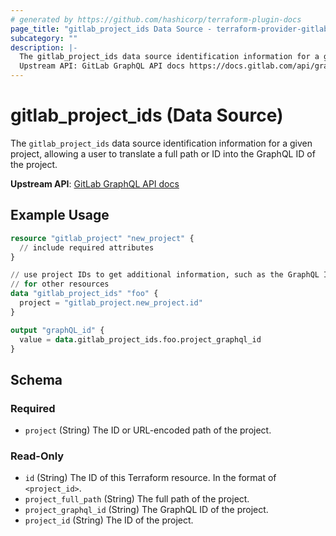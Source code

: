 ```yaml
---
# generated by https://github.com/hashicorp/terraform-plugin-docs
page_title: "gitlab_project_ids Data Source - terraform-provider-gitlab"
subcategory: ""
description: |-
  The gitlab_project_ids data source identification information for a given project, allowing a user to translate a full path or ID into the GraphQL ID of the project.
  Upstream API: GitLab GraphQL API docs https://docs.gitlab.com/api/graphql/reference/#queryproject
---
```


# gitlab_project_ids (Data Source)

The `gitlab_project_ids` data source identification information for a given project, allowing a user to translate a full path or ID into the GraphQL ID of the project.

**Upstream API**: [GitLab GraphQL API docs](https://docs.gitlab.com/api/graphql/reference/#queryproject)

## Example Usage

```terraform
resource "gitlab_project" "new_project" {
  // include required attributes
}

// use project IDs to get additional information, such as the GraphQL ID
// for other resources
data "gitlab_project_ids" "foo" {
  project = "gitlab_project.new_project.id"
}

output "graphQL_id" {
  value = data.gitlab_project_ids.foo.project_graphql_id
}
```

<!-- schema generated by tfplugindocs -->
## Schema

### Required

- `project` (String) The ID or URL-encoded path of the project.

### Read-Only

- `id` (String) The ID of this Terraform resource. In the format of `<project_id>`.
- `project_full_path` (String) The full path of the project.
- `project_graphql_id` (String) The GraphQL ID of the project.
- `project_id` (String) The ID of the project.
